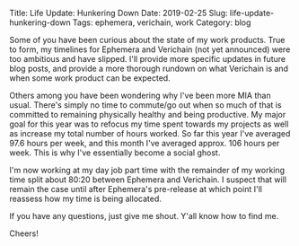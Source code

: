 Title: Life Update: Hunkering Down
Date: 2019-02-25
Slug: life-update-hunkering-down
Tags: ephemera, verichain, work
Category: blog

Some of you have been curious about the state of my work products. True to form, my timelines for Ephemera and Verichain (not yet announced) were too ambitious and have slipped. I'll provide more specific updates in future blog posts, and provide a more thorough rundown on what Verichain is and when some work product can be expected.

Others among you have been wondering why I've been more MIA than usual. There's simply no time to commute/go out when so much of that is committed to remaining physically healthy and being productive. My major goal for this year was to refocus my time spent towards my projects as well as increase my total number of hours worked. So far this year I've averaged 97.6 hours per week, and this month I've averaged approx. 106 hours per week. This is why I've essentially become a social ghost.

I'm now working at my day job part time with the remainder of my working time split about 80:20 between Ephemera and Verichain. I suspect that will remain the case until after Ephemera's pre-release at which point I'll reassess how my time is being allocated.

If you have any questions, just give me shout. Y'all know how to find me.

Cheers!